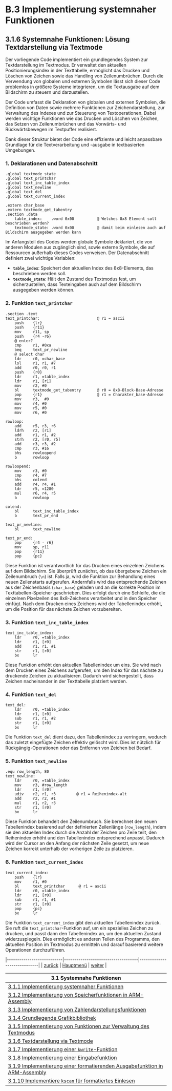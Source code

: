 # B.3 Implementierung systemnaher Funktionen
## 3.1.6 Systemnahe Funktionen: Lösung Textdarstellung via Textmode

Der vorliegende Code implementiert ein grundlegendes System zur Textdarstellung im Textmodus. Er verwaltet den aktuellen Positionierungsindex in der Texttabelle, ermöglicht das Drucken und Löschen von Zeichen sowie das Handling von Zeilenumbrüchen. Durch die Verwendung von globalen und externen Symbolen lässt sich dieser Code problemlos in größere Systeme integrieren, um die Textausgabe auf dem Bildschirm zu steuern und darzustellen.

Der Code umfasst die Deklaration von globalen und externen Symbolen, die Definition von Daten sowie mehrere Funktionen zur Zeichendarstellung, zur Verwaltung des Indexes und zur Steuerung von Textoperationen. Dabei werden wichtige Funktionen wie das Drucken und Löschen von Zeichen, das Setzen von Zeilenumbrüchen und das Vorwärts- und Rückwärtsbewegen im Textpuffer realisiert.

Dank dieser Struktur bietet der Code eine effiziente und leicht anpassbare Grundlage für die Textverarbeitung und -ausgabe in textbasierten Umgebungen.

### 1. Deklarationen und Datenabschnitt

```
.global textmode_state
.global text_printchar
.global text_inc_table_index
.global text_newline
.global text_del
.global text_current_index

.extern char_base
.extern textmode_get_tabentry 
.section .data 
    table_index:    .word 0x00          @ Welches 8x8 Element soll beschrieben werden?
    textmode_state: .word 0x00          @ damit beim einlesen auch auf Bildschirm ausgegeben werden kann
```

Im Anfangsteil des Codes werden globale Symbole deklariert, die von anderen Modulen aus zugänglich sind, sowie externe Symbole, die auf Ressourcen außerhalb dieses Codes verweisen. Der Datenabschnitt definiert zwei wichtige Variablen:
- **`table_index`**: Speichert den aktuellen Index des 8x8-Elements, das beschrieben werden soll.
- **`textmode_state`**: Hält den Zustand des Textmodus fest, um sicherzustellen, dass Texteingaben auch auf dem Bildschirm ausgegeben werden können.

### 2. Funktion `text_printchar`

```
.section .text
text_printchar:                         @ r1 = ascii
    push    {lr}
    push    {r11}
    mov     r11, sp
    push    {r4 -r6}
    @ enter?
    cmp     r1, #0xa
    beq     text_pr_newline
    @ select char
    ldr     r0, =char_base
    lsl     r1, r1, #7
    add     r0, r0, r1
    push    {r0}
    ldr     r1, =table_index
    ldr     r1, [r1]
    mov     r2, #0
    bl      textmode_get_tabentry       @ r0 = 8x8-Block-Base-Adresse
    pop     {r1}                        @ r1 = Charakter_base-Adresse
    mov     r3,  #0
    mov     r4, #0
    mov     r5, #0
    mov     r6, #0

rowloop:
    add     r5, r3, r6
    ldrh    r2, [r1]
    add     r1, r1, #2
    strh    r2, [r0, r5]
    add     r3, r3, #2
    cmp     r3, #16
    bhs     rowloopend
    b       rowloop

rowloopend:
    mov     r3, #0
    cmp     r4, #7
    bhs     colend
    add     r4, r4, #1
    ldr     r5, =1280
    mul     r6, r4, r5
    b       rowloop
    
colend:
    bl      text_inc_table_index
    b       text_pr_end
    
text_pr_newline:
    bl      text_newline
    
text_pr_end:
    pop     {r4 - r6}
    mov	    sp, r11
    pop	    {r11}
    pop	    {pc}
```

Diese Funktion ist verantwortlich für das Drucken eines einzelnen Zeichens auf dem Bildschirm. Sie überprüft zunächst, ob das übergebene Zeichen ein Zeilenumbruch (`\n`) ist. Falls ja, wird die Funktion zur Behandlung eines neuen Zeilenstarts aufgerufen. Andernfalls wird das entsprechende Zeichen aus der Zeichenbasis (`char_base`) geladen und an die korrekte Position im Texttabellen-Speicher geschrieben. Dies erfolgt durch eine Schleife, die die einzelnen Pixelzeilen des 8x8-Zeichens verarbeitet und in den Speicher einfügt. Nach dem Drucken eines Zeichens wird der Tabellenindex erhöht, um die Position für das nächste Zeichen vorzubereiten.

### 3. Funktion `text_inc_table_index`

```
text_inc_table_index:
    ldr     r0, =table_index
    ldr     r1, [r0]
    add     r1, r1, #1
    str     r1, [r0]
    bx      lr 
```

Diese Funktion erhöht den aktuellen Tabellenindex um eins. Sie wird nach dem Drucken eines Zeichens aufgerufen, um den Index für das nächste zu druckende Zeichen zu aktualisieren. Dadurch wird sichergestellt, dass Zeichen nacheinander in der Texttabelle platziert werden.

### 4. Funktion `text_del`

```
text_del:
    ldr     r0, =table_index
    ldr     r1, [r0]
    sub     r1, r1, #2
    str     r1, [r0] 
    bx      lr 
```


Die Funktion `text_del` dient dazu, den Tabellenindex zu verringern, wodurch das zuletzt eingefügte Zeichen effektiv gelöscht wird. Dies ist nützlich für Rückgängig-Operationen oder das Entfernen von Zeichen bei Bedarf.

### 5. Funktion `text_newline`

```
.equ row_length, 80 
text_newline:
    ldr     r0, =table_index
    mov     r3, #row_length
    ldr     r1, [r0]    
    udiv    r2, r1, r3         @ r1 = Reihenindex-alt 
    add     r2, r2, #1
    mul     r1, r2, r3
    str     r1, [r0]
    bx      lr
```

Diese Funktion behandelt den Zeilenumbruch. Sie berechnet den neuen Tabellenindex basierend auf der definierten Zeilenlänge (`row_length`), indem sie den aktuellen Index durch die Anzahl der Zeichen pro Zeile teilt, den Reihenindex erhöht und den Tabellenindex entsprechend anpasst. Dadurch wird der Cursor an den Anfang der nächsten Zeile gesetzt, um neue Zeichen korrekt unterhalb der vorherigen Zeile zu platzieren.

### 6. Funktion `text_current_index`

```
text_current_index:
    push    {lr}
    mov     r1, #0
    bl      text_printchar      @ r1 = ascii
    ldr     r0, =table_index
    ldr     r1, [r0]
    sub     r1, r1, #1
    str     r1, [r0]
    pop	    {pc}
    bx      lr 
```

Die Funktion `text_current_index` gibt den aktuellen Tabellenindex zurück. Sie ruft die `text_printchar`-Funktion auf, um ein spezielles Zeichen zu drucken, und passt dann den Tabellenindex an, um den aktuellen Zustand widerzuspiegeln. Dies ermöglicht es anderen Teilen des Programms, den aktuellen Position im Textmodus zu ermitteln und darauf basierend weitere Operationen durchzuführen.

|---------------------------|------------------------------------|-----------------------------|
|   [zurück](text_ue.md)    |   [Hauptmenü](../ueberblick.md)    |   [weiter](kwrite_ue.md)    |


|**3.1 Systemnahe Funktionen**                                                                  |
|-----------------------------------------------------------------------------------------------|
| [3.1.1 Implementierung systemnaher Funktionen](sysfunkintro.md)                               |
| [3.1.2 Implementierung von Speicherfunktionen in ARM-Assembly](memue.md)                      |
| [3.1.3 Implementierung von Zahlendarstellungsfunktionen](format_ue.md)                        |
| [3.1.4 Grundlegende Grafikbibliothek](canvas_ue.md)                                           |
| [3.1.5 Implementierung von Funktionen zur Verwaltung des Textmodus](textmode_ue.md)           |
| [3.1.6 Textdarstellung via Textmode](text_ue.md)                                              |
| [3.1.7 Implementierung einer `kwrite`-Funktion](kwrite_ue.md)                                 |
| [3.1.8 Implementierung einer Eingabefunktion](kread_ue.md)                                    |
| [3.1.9 Implementierung einer formatierenden Ausgabefunktion in ARM-Assembly](kprintf_ue.md)   |
| [3.1.10 Implementiere `kscan` für formatiertes Einlesen](kscan_ue.md)                         |